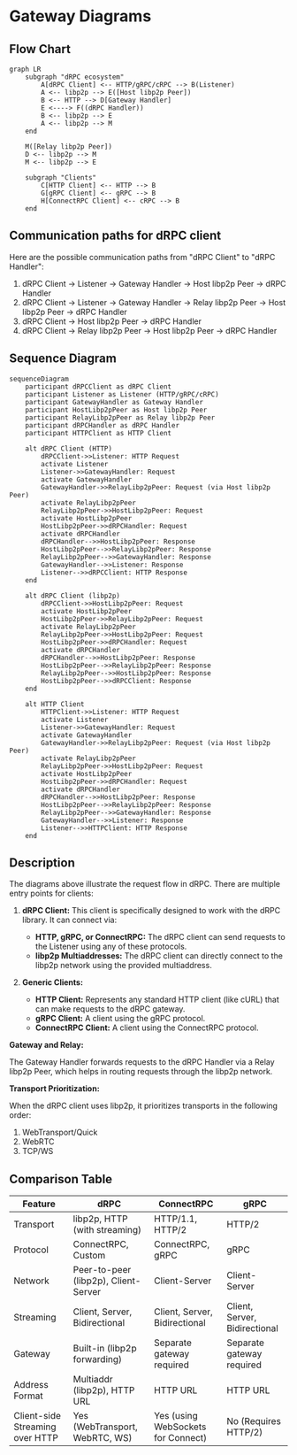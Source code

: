 # Gateway Diagrams

## Flow Chart

```mermaid
graph LR
    subgraph "dRPC ecosystem"
        A[dRPC Client] <-- HTTP/gRPC/cRPC --> B(Listener)
        A <-- libp2p --> E([Host libp2p Peer])
        B <-- HTTP --> D[Gateway Handler]
        E <----> F((dRPC Handler))
        B <-- libp2p --> E
        A <-- libp2p --> M
    end

    M([Relay libp2p Peer])
    D <-- libp2p --> M
    M <-- libp2p --> E

    subgraph "Clients"
        C[HTTP Client] <-- HTTP --> B
        G[gRPC Client] <-- gRPC --> B
        H[ConnectRPC Client] <-- cRPC --> B
    end
```

## Communication paths for dRPC client
Here are the possible communication paths from "dRPC Client" to "dRPC Handler":

1. dRPC Client -> Listener -> Gateway Handler -> Host libp2p Peer -> dRPC Handler
2. dRPC Client -> Listener -> Gateway Handler -> Relay libp2p Peer -> Host libp2p Peer -> dRPC Handler
3. dRPC Client -> Host libp2p Peer -> dRPC Handler
4. dRPC Client -> Relay libp2p Peer -> Host libp2p Peer -> dRPC Handler


## Sequence Diagram

```mermaid
sequenceDiagram
    participant dRPCClient as dRPC Client
    participant Listener as Listener (HTTP/gRPC/cRPC)
    participant GatewayHandler as Gateway Handler
    participant HostLibp2pPeer as Host libp2p Peer
    participant RelayLibp2pPeer as Relay libp2p Peer
    participant dRPCHandler as dRPC Handler
    participant HTTPClient as HTTP Client

    alt dRPC Client (HTTP)
        dRPCClient->>Listener: HTTP Request
        activate Listener
        Listener->>GatewayHandler: Request
        activate GatewayHandler
        GatewayHandler->>RelayLibp2pPeer: Request (via Host libp2p Peer)
        activate RelayLibp2pPeer
        RelayLibp2pPeer->>HostLibp2pPeer: Request
        activate HostLibp2pPeer
        HostLibp2pPeer->>dRPCHandler: Request
        activate dRPCHandler
        dRPCHandler-->>HostLibp2pPeer: Response
        HostLibp2pPeer-->>RelayLibp2pPeer: Response
        RelayLibp2pPeer-->>GatewayHandler: Response
        GatewayHandler-->>Listener: Response
        Listener-->>dRPCClient: HTTP Response
    end

    alt dRPC Client (libp2p)
        dRPCClient->>HostLibp2pPeer: Request
        activate HostLibp2pPeer
        HostLibp2pPeer->>RelayLibp2pPeer: Request
        activate RelayLibp2pPeer
        RelayLibp2pPeer->>HostLibp2pPeer: Request
        HostLibp2pPeer->>dRPCHandler: Request
        activate dRPCHandler
        dRPCHandler-->>HostLibp2pPeer: Response
        HostLibp2pPeer-->>RelayLibp2pPeer: Response
        RelayLibp2pPeer-->>HostLibp2pPeer: Response
        HostLibp2pPeer-->>dRPCClient: Response
    end

    alt HTTP Client
        HTTPClient->>Listener: HTTP Request
        activate Listener
        Listener->>GatewayHandler: Request
        activate GatewayHandler
        GatewayHandler->>RelayLibp2pPeer: Request (via Host libp2p Peer)
        activate RelayLibp2pPeer
        RelayLibp2pPeer->>HostLibp2pPeer: Request
        activate HostLibp2pPeer
        HostLibp2pPeer->>dRPCHandler: Request
        activate dRPCHandler
        dRPCHandler-->>HostLibp2pPeer: Response
        HostLibp2pPeer-->>RelayLibp2pPeer: Response
        RelayLibp2pPeer-->>GatewayHandler: Response
        GatewayHandler-->>Listener: Response
        Listener-->>HTTPClient: HTTP Response
    end
```

## Description

The diagrams above illustrate the request flow in dRPC. There are multiple entry points for clients:

1.  **dRPC Client:** This client is specifically designed to work with the dRPC library. It can connect via:

    - **HTTP, gRPC, or ConnectRPC:** The dRPC client can send requests to the Listener using any of these protocols.
    - **libp2p Multiaddresses:** The dRPC client can directly connect to the libp2p network using the provided multiaddress.

2.  **Generic Clients:**
    - **HTTP Client:** Represents any standard HTTP client (like cURL) that can make requests to the dRPC gateway.
    - **gRPC Client:** A client using the gRPC protocol.
    - **ConnectRPC Client:** A client using the ConnectRPC protocol.

**Gateway and Relay:**

The Gateway Handler forwards requests to the dRPC Handler via a Relay libp2p Peer, which helps in routing requests through the libp2p network.

**Transport Prioritization:**

When the dRPC client uses libp2p, it prioritizes transports in the following order:

1.  WebTransport/Quick
2.  WebRTC
3.  TCP/WS

## Comparison Table

| Feature                         | dRPC                                 | ConnectRPC                         | gRPC                          |
| ------------------------------- | ------------------------------------ | ---------------------------------- | ----------------------------- |
| Transport                       | libp2p, HTTP (with streaming)        | HTTP/1.1, HTTP/2                   | HTTP/2                        |
| Protocol                        | ConnectRPC, Custom                   | ConnectRPC, gRPC                   | gRPC                          |
| Network                         | Peer-to-peer (libp2p), Client-Server | Client-Server                      | Client-Server                 |
| Streaming                       | Client, Server, Bidirectional        | Client, Server, Bidirectional      | Client, Server, Bidirectional |
| Gateway                         | Built-in (libp2p forwarding)         | Separate gateway required          | Separate gateway required     |
| Address Format                  | Multiaddr (libp2p), HTTP URL         | HTTP URL                           | HTTP URL                      |
| Client-side Streaming over HTTP | Yes (WebTransport, WebRTC, WS)       | Yes (using WebSockets for Connect) | No (Requires HTTP/2)          |
